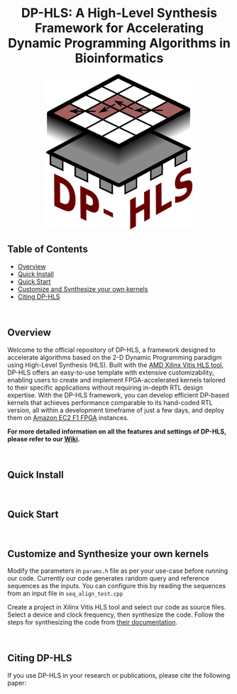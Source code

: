 <div align="center">

# DP-HLS: A High-Level Synthesis Framework for Accelerating Dynamic Programming Algorithms in Bioinformatics

<div align="center">

<img src="docs/docs/images/dp_hls_logo.png" style="height: 350px; width: auto;">

</div>

</div>

## Table of Contents
- [Overview](#overview)
- [Quick Install](#install)
- [Quick Start](#start)
- [Customize and Synthesize your own kernels](#usage)
- [Citing DP-HLS](#citation)

<br>

## <a name="overview"></a> Overview

Welcome to the official repository of DP-HLS, a framework designed to accelerate algorithms based on the 2-D Dynamic Programming paradigm using High-Level Synthesis (HLS). Built with the [AMD Xilinx Vitis HLS tool](https://docs.amd.com/r/en-US/ug1399-vitis-hls/Introduction), DP-HLS offers an easy-to-use template with extensive customizability, enabling users to create and implement FPGA-accelerated kernels tailored to their specific applications without requiring in-depth RTL design expertise. With the DP-HLS framework, you can develop efficient DP-based kernels that achieves performance comparable to its hand-coded RTL version, all within a development timeframe of just a few days, and deploy them on [Amazon EC2 F1 FPGA](https://aws.amazon.com/ec2/instance-types/f1/) instances.

**For more detailed information on all the features and settings of DP-HLS, please refer to our [Wiki](https://turakhialab.github.io/DP-HLS/).**

<br>

## <a name="install"></a> Quick Install

<br>

## <a name="start"></a> Quick Start

<br>

## <a name="usage"></a> Customize and Synthesize your own kernels

Modify the parameters in `params.h` file as per your use-case before running our code. Currently our code generates random query and reference sequences as the inputs. You can configure this by reading the sequences from an input file in `seq_align_test.cpp`

Create a project in Xilinx Vitis HLS tool and select our code as source files. Select a device and clock frequency, then synthesize the code. Follow the steps for synthesizing the code from [their documentation](https://docs.xilinx.com/r/en-US/ug1399-vitis-hls/Using-Vitis-HLS).

<br>

## <a name="citation"></a> Citing DP-HLS

If you use DP-HLS in your research or publications, please cite the following paper:
